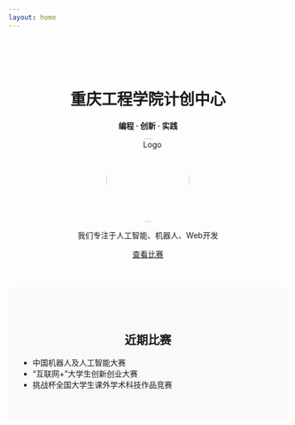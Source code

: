 ```yaml
---
layout: home
---
```


<div style="text-align: center; padding: 50px 20px;">
  <h1>重庆工程学院计创中心</h1>
  <p><strong>编程 · 创新 · 实践</strong></p>
  <img src="/assets/img/logo.png" alt="Logo" width="150" style="border-radius: 50%;">
  <p>我们专注于人工智能、机器人、Web开发</p>
  <a href="#events" class="btn btn-primary">查看比赛</a>
</div>

<section id="events" style="padding: 50px 20px; background: #f8f9fa;">
  <h2 style="text-align: center;">近期比赛</h2>
  <ul style="max-width: 600px; margin: 0 auto;">
    <li>中国机器人及人工智能大赛</li>
    <li>“互联网+”大学生创新创业大赛</li>
    <li>挑战杯全国大学生课外学术科技作品竞赛</li>
  </ul>
</section>

